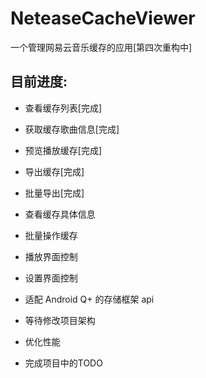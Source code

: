 # NeteaseCacheViewer
一个管理网易云音乐缓存的应用[第四次重构中]


## 目前进度:
- 查看缓存列表[完成]
- 获取缓存歌曲信息[完成]
- 预览播放缓存[完成]
- 导出缓存[完成]
- 批量导出[完成]

- 查看缓存具体信息
- 批量操作缓存
- 播放界面控制
- 设置界面控制
- 适配 Android Q+ 的存储框架 api
- 等待修改项目架构
- 优化性能
- 完成项目中的TODO
